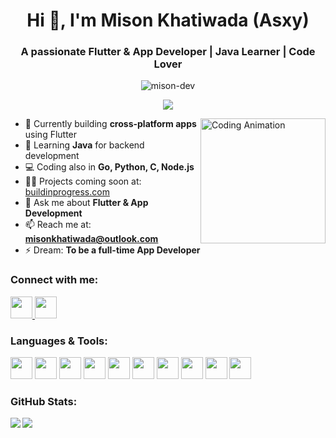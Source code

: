 <h1 align="center">Hi 👋, I'm Mison Khatiwada (Asxy)</h1>
<h3 align="center">A passionate Flutter & App Developer | Java Learner | Code Lover</h3>

<p align="center">
  <img src="https://komarev.com/ghpvc/?username=mison-dev&label=Profile%20views&color=0e75b6&style=flat" alt="mison-dev" />
</p>

<p align="center">
  <img src="https://github-profile-trophy.vercel.app/?username=mison-dev&theme=dracula&no-frame=true&no-bg=true&margin-w=15" />
</p>

<img align="right" height="200" src="https://media.giphy.com/media/qgQUggAC3Pfv687qPC/giphy.gif" alt="Coding Animation" />

- 🔭 Currently building **cross-platform apps** using Flutter  
- 🌱 Learning **Java** for backend development  
- 💻 Coding also in **Go, Python, C, Node.js**  
- 👨‍💻 Projects coming soon at: [buildinprogress.com](http://www.buildinprogress.com)  
- 💬 Ask me about **Flutter & App Development**  
- 📫 Reach me at: **misonkhatiwada@outlook.com**  
- ⚡ Dream: **To be a full-time App Developer**  

<h3 align="left">Connect with me:</h3>

<div align="left">
  <a href="mailto:misonkhatiwada@outlook.com" target="_blank">
    <img src="https://img.shields.io/static/v1?message=Outlook&logo=microsoft-outlook&color=0078D4&logoColor=white&style=for-the-badge" height="35" />
  </a>
  <a href="https://discord.com/users/your-discord-id" target="_blank">
    <img src="https://img.shields.io/static/v1?message=Discord&logo=discord&color=7289DA&logoColor=white&style=for-the-badge" height="35" />
  </a>
</div>

<h3 align="left">Languages & Tools:</h3>

<div align="left">
  <img src="https://cdn.jsdelivr.net/gh/devicons/devicon/icons/flutter/flutter-original.svg" height="35" />
  <img src="https://cdn.jsdelivr.net/gh/devicons/devicon/icons/dart/dart-original.svg" height="35" />
  <img src="https://cdn.jsdelivr.net/gh/devicons/devicon/icons/java/java-original.svg" height="35" />
  <img src="https://cdn.jsdelivr.net/gh/devicons/devicon/icons/go/go-original.svg" height="35" />
  <img src="https://cdn.jsdelivr.net/gh/devicons/devicon/icons/python/python-original.svg" height="35" />
  <img src="https://cdn.jsdelivr.net/gh/devicons/devicon/icons/c/c-original.svg" height="35" />
  <img src="https://cdn.jsdelivr.net/gh/devicons/devicon/icons/nodejs/nodejs-original.svg" height="35" />
  <img src="https://cdn.jsdelivr.net/gh/devicons/devicon/icons/html5/html5-original.svg" height="35" />
  <img src="https://cdn.jsdelivr.net/gh/devicons/devicon/icons/css3/css3-original.svg" height="35" />
  <img src="https://cdn.jsdelivr.net/gh/devicons/devicon/icons/git/git-original.svg" height="35" />
</div>

<h3 align="left">GitHub Stats:</h3>

<p>
  <img align="left" src="https://github-readme-stats.vercel.app/api/top-langs/?username=mison-dev&layout=compact&theme=radical" />
</p>

<p>
  <img align="center" src="https://github-readme-stats.vercel.app/api?username=mison-dev&show_icons=true&theme=radical" />
</p>
